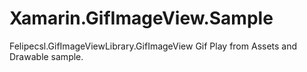 # Xamarin.GifImageView.Sample
Felipecsl.GifImageViewLibrary.GifImageView Gif Play from Assets and Drawable sample.
